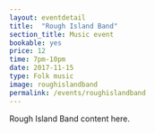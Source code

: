 ```yaml
---
layout: eventdetail
title:  "Rough Island Band"
section_title: Music event
bookable: yes
price: 12
time: 7pm-10pm
date: 2017-11-15
type: Folk music
image: roughislandband
permalink: /events/roughislandband
---
```


Rough Island Band content here.
